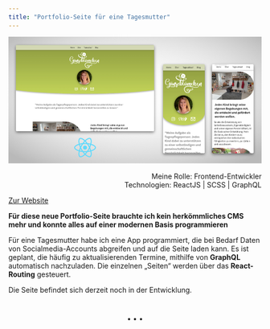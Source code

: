 ```yaml
---
title: "Portfolio-Seite für eine Tagesmutter"
---
```


![Neustart in Richtung Programmieren](../images/WebsiteMockup_Gaensebluemchen.jpg)

<div  style="text-align: right">Meine Rolle: Frontend-Entwickler</div>
<div style="text-align: right">Technologien: ReactJS | SCSS | GraphQL</div>

[Zur Website](https://www.gaensebluemchen-ladbergen.de)

**Für diese neue Portfolio-Seite brauchte ich kein herkömmliches CMS mehr und konnte alles auf einer modernen Basis programmieren**

Für eine Tagesmutter habe ich eine App programmiert, die bei Bedarf Daten von Socialmedia-Accounts abgreifen und auf die Seite laden kann. Es ist geplant, die häufig zu aktualisierenden Termine, mithilfe von **GraphQL** automatisch nachzuladen. Die einzelnen „Seiten“ werden über das **React-Routing** gesteuert.

Die Seite befindet sich derzeit noch in der Entwicklung.

<p style="text-align: center;margin-top: 40px;">&bull; &bull; &bull;</p>
